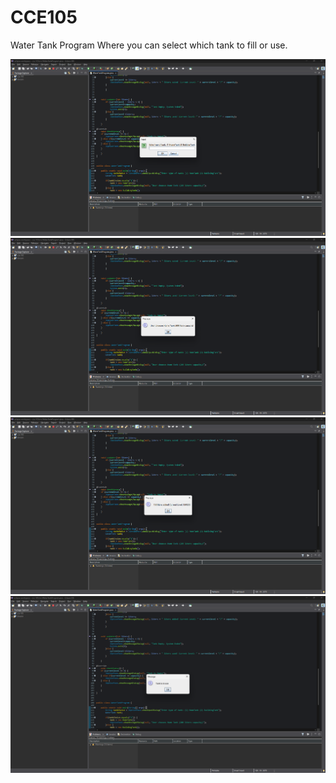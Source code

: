 # CCE105
Water Tank Program
Where you can select which tank to fill or use.

![Alt text](https://github.com/hakdog315/CCE105/blob/main/Screenshot%202025-08-27%20210712.png)
![Alt text](https://github.com/hakdog315/CCE105/blob/main/Screenshot%202025-08-27%20210721.png)
![Alt text](https://github.com/hakdog315/CCE105/blob/main/Screenshot%202025-08-27%20210743.png)
![Alt text](https://github.com/hakdog315/CCE105/blob/main/Screenshot%202025-08-27%20210752.png)


